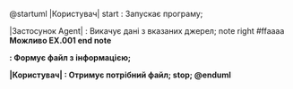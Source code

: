 @startuml
|Користувач|
start
: Запускає програму;

|Застосунок Agent|
: Викачує дані з вказаних джерел;
note right #ffaaaa
<b> Можливо
<b> EX.001
end note

: Формує файл з інформацією;


|Користувач|
: Отримує потрібний файл;
stop;
@enduml
